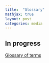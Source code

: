 ```yaml
---
title:  "Glossary"
mathjax: true
layout: post
categories: media
---
```


## In progress
[Glossary of terms](https://docs.google.com/document/d/1x6yzRvgMQcJb_qdCP2M9HDx8kfz4HecvMhTvneH4tP4/edit)